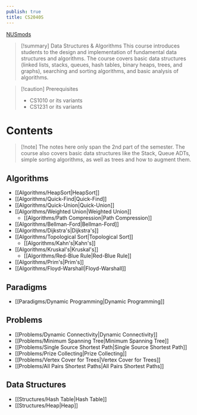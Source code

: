 ```yaml
---
publish: true
title: CS2040S
---
```

[NUSmods](https://nusmods.com/courses/CS2040S)

> [!summary] Data Structures & Algorithms 
> This course introduces students to the design and implementation of fundamental data structures and algorithms. The course covers basic data structures (linked lists, stacks, queues, hash tables, binary heaps, trees, and graphs), searching and sorting algorithms, and basic analysis of algorithms.

> [!caution] Prerequisites
> - CS1010 or its variants
> - CS1231 or its variants

# Contents

> [!note] The notes here only span the 2nd part of the semester. The course also covers basic data structures like the Stack, Queue ADTs, simple sorting algorithms, as well as trees and how to augment them.

## Algorithms

- [[Algorithms/HeapSort|HeapSort]]
- [[Algorithms/Quick-Find|Quick-Find]]
- [[Algorithms/Quick-Union|Quick-Union]]
- [[Algorithms/Weighted Union|Weighted Union]]
	- [[Algorithms/Path Compression|Path Compression]]
- [[Algorithms/Bellman-Ford|Bellman-Ford]]
- [[Algorithms/Dijkstra's|Dijkstra's]]
- [[Algorithms/Topological Sort|Topological Sort]]
	- [[Algorithms/Kahn's|Kahn's]]
- [[Algorithms/Kruskal's|Kruskal's]]
	- [[Algorithms/Red-Blue Rule|Red-Blue Rule]]
- [[Algorithms/Prim's|Prim's]]
- [[Algorithms/Floyd-Warshall|Floyd-Warshall]] 

## Paradigms

- [[Paradigms/Dynamic Programming|Dynamic Programming]]

## Problems

- [[Problems/Dynamic Connectivity|Dynamic Connectivity]]
- [[Problems/Minimum Spanning Tree|Minimum Spanning Tree]]
- [[Problems/Single Source Shortest Path|Single Source Shortest Path]]
- [[Problems/Prize Collecting|Prize Collecting]]
- [[Problems/Vertex Cover for Trees|Vertex Cover for Trees]]
- [[Problems/All Pairs Shortest Paths|All Pairs Shortest Paths]]

## Data Structures

- [[Structures/Hash Table|Hash Table]]
- [[Structures/Heap|Heap]]